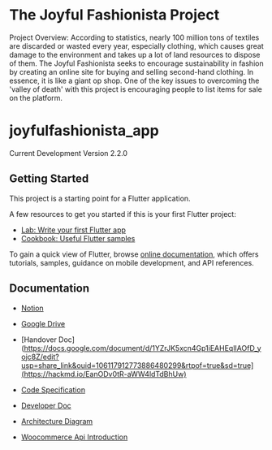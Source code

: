 # The Joyful Fashionista Project
Project Overview:
According to statistics, nearly 100 million tons of textiles are discarded or wasted every year, especially clothing, which causes great damage to the environment and takes up a lot of land resources to dispose of them. The Joyful Fashionista seeks to encourage sustainability in fashion by creating an online site for buying and selling second-hand clothing. In essence, it is like a giant op shop. One of the key issues to overcoming the 'valley of death' with this project is encouraging people to list items for sale on the platform.

# joyfulfashionista_app

Current Development Version 2.2.0

## Getting Started

This project is a starting point for a Flutter application.

A few resources to get you started if this is your first Flutter project:

- [Lab: Write your first Flutter app](https://docs.flutter.dev/get-started/codelab)
- [Cookbook: Useful Flutter samples](https://docs.flutter.dev/cookbook)

To gain a quick view of Flutter, browse
[online documentation](https://docs.flutter.dev/), which offers tutorials,
samples, guidance on mobile development, and API references.

## Documentation
* [Notion](https://abrupt-crafter-012.notion.site/The-Joyful-Fashionista-Project-28a399f9c3644bad94603b3b4c4c8516)

* [Google Drive](https://drive.google.com/drive/folders/1tQWr3RSNDnVh6_8kT9q02h9V2ErS1Gov)

* [Handover Doc](https://docs.google.com/document/d/1YZrJK5xcn4Gp1iEAHEqlIAOfD_yojc8Z/edit?usp=share_link&ouid=106117912773886480299&rtpof=true&sd=true](https://hackmd.io/EanODv0tR-aWW4ldTdBhUw)

* [Code Specification](https://drive.google.com/file/d/1PMfqL7QbGsSwZDLw5jllw8H9VI1s-rFg/view?usp=share_link)

* [Developer Doc](https://hackmd.io/@iOA2NMUzS7egrzn9NOP4_g/r11Nz9gEn)

* [Architecture Diagram](https://drive.google.com/file/d/1GB__ENodwQG_5qktCma4obqBYf2xDQ_j/view?usp=share_link)

* [Woocommerce Api Introduction](https://woocommerce.github.io/woocommerce-rest-api-docs/#introduction)


